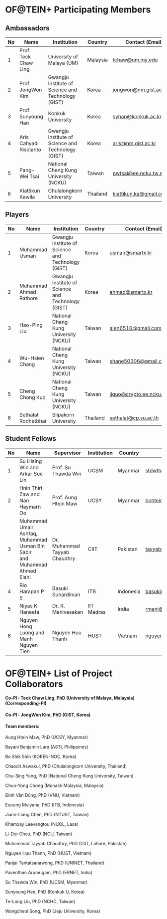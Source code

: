 # OF@TEIN+ Participating Members

## Ambassadors


No | Name   | Institution    | Country   | Contact (Email)
---|------------|-----------------|--------------|----------------
 1 | Prof. Teck Chaw Ling   | University of Malaya (UM) | Malaysia | tchaw@um.my.edu
 2 | Prof. JongWon Kim      | Gwangju Institute of Science and Technology (GIST) | Korea | jongwon@nm.gist.ac.kr
 3 | Prof. Sunyoung Han     | Konkuk University | Korea | syhan@konkuk.ac.kr
 4 | Aris Cahyadi Risdianto | Gwangju Institute of Science and Technology (GIST) | Korea | aris@nm.gist.ac.kr
 5 | Pang-Wei Tsai          | National Cheng Kung University (NCKU) | Taiwan | pwtsai@ee.ncku.tw.edu.tw
 6 | Kiattikun Kawila       | Chulalongkorn University | Thailand | kiattikun.ka@gmail.com



## Players


No | Name   | Institution    | Country   | Contact (Email)
---|------------|-----------------|--------------|----------------
 1 | Muhammad Usman | Gwangju Institute of Science and Technology (GIST) | Korea | usman@smartx.kr
 2 | Muhammad Ahmad Rathore | Gwangju Institute of Science and Technology (GIST) | Korea | ahmad@smartx.kr
 3 | Hao-Ping Liu   | National Cheng Kung University (NCKU) | Taiwan | alen6516@gmail.com
 4 | Wu-Hsien Chang | National Cheng Kung University (NCKU) | Taiwan | shane50306@gmail.com
 5 | Cheng Chong Kuo    | National Cheng Kung University (NCKU) | Taiwan | jjguo@crypto.ee.ncku.edu.tw
 6 | Sethalat Rodhetbhai | Slipakorn University | Thailand | sethalat@cp.su.ac.th


## Student Fellows


No | Name   | Supervisor | Institution    | Country   | Contact (Email)
---|------------|-----------------|--------------|----------------|--------------
 1 | Su Hlaing Win and<br /> Arkar Soe Lin | Prof. Su Thawda Win| UCSM | Myanmar | stdwthawda@gmail.com
 2 | Hnin Thiri Zaw and<br /> Nan Haymarn Oo | Prof. Aung Htein Maw | UCSY | Myanmar | bohtein@gmail.com
 3 | Muhammad Umair Ashfaq,<br /> Muhammad Usman Bin Sabir<br /> and Muhammad Ahmed Elahi | Dr. Muhammad Tayyab Chaudhry | CIIT | Pakistan | tayyabch@ciitlahore.edu.pk
 4 | Rio Harapan P S | Basuki Suhardiman | ITB |  Indonesia | basuki@itb.ac.id
 5 | Niyas K Haneefa | Dr. R. Manivasakan | IIT Madras | India | rmani@ee.iitm.ac.in
 6 | Nguyen Hong Luong and<br /> Manh Nguyen Tien | Nguyen Huu Thanh | HUST | Vietnam | nguyenhuuthanh@set.hust.edu.vn


# OF@TEIN+ List of Project Collaborators

#### Co-PI : Teck Chaw Ling, PhD (University of Malaya, Malaysia) (Corresponding-PI)

#### Co-PI : JongWon Kim, PhD (GIST, Korea)


#### Team members:

Aung Htein Maw, PhD (UCSY, Myanmar)

Bayani Benjamin Lara (ASTI, Philippines)

Bo Shik Shin (KOREN-NOC, Korea)

Chaodit Aswakul, PhD (Chulalongkorn University, Thailand)

Chu-Sing Yang, PhD (National Cheng Kung University, Taiwan)

Chun-Yong Chong (Monash Malaysia, Malaysia)

Đinh Văn Dũng, PhD (VNU, Vietnam)

Eueung Mulyana, PhD (ITB, Indonesia)

Jiann-Liang Chen, PhD (NTUST, Taiwan)

Khamxay Leevangtou (NUOL, Laos)

Li-Der Chou, PhD (NCU, Taiwan)

Muhammad Tayyab Chaudhry, PhD (CIIT, Lahore, Pakistan)

Nguyen Huu Thanh, PhD (HUST, Vietnam)

Panjai Tantatsanawong, PhD (UNINET, Thailand)

Paventhan Arumugam, PhD (ERNET, India)

Su Thawda Win, PhD (UCSM, Myanmar)

Sunyoung Han, PhD (Konkuk U, Korea)

Te-Lung Liu, PhD (NCHC, Taiwan)

Wangcheol Song, PhD (Jeju University, Korea)
